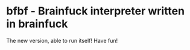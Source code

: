 # bfbf - Brainfuck interpreter written in brainfuck

The new version, able to run itself! Have fun!
